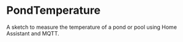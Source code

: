 # PondTemperature
A sketch to measure the temperature of a pond or pool using Home Assistant and MQTT.
